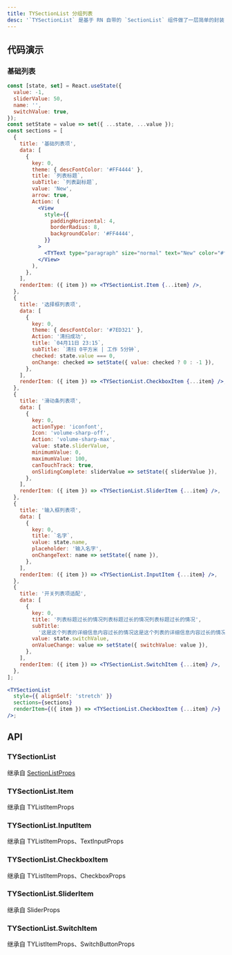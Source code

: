 ```yaml
---
title: TYSectionList 分组列表
desc: '`TYSectionList` 是基于 RN 自带的 `SectionList` 组件做了一层简单的封装，因此该组件可以复用所有 [SectionList 的属性](https://facebook.github.io/react-native/docs/sectionlist#props)。<br/>在需要列表的情况下只需要传递 `sections` 即可定制对应列表项，其中如果有 `title` 字段则会有默认的 `SectionHeader` ，另外其中的 `data` 中的所有值将会被作为 `props` 传递给 `TYSectionList.Item` 组件。<br/>如果需要定制列表项，给 `TYSectionList` 覆盖 `renderItem` 即可，如果某一区块的列表项需要定制则可以给 `sections` 中添加 `renderItem` 给该区块定制列表项，如果列表项中只有单独几个项需要定制，那么您甚至可以在 `data` 字段里面传入 `renderItem` 定制该列表项组件。'
---
```


## 代码演示

### 基础列表

```jsx
const [state, set] = React.useState({
  value: -1,
  sliderValue: 50,
  name: '',
  switchValue: true,
});
const setState = value => set({ ...state, ...value });
const sections = [
  {
    title: '基础列表项',
    data: [
      {
        key: 0,
        theme: { descFontColor: '#FF4444' },
        title: `列表标题`,
        subTitle: `列表副标题`,
        value: 'New',
        arrow: true,
        Action: (
          <View
            style={{
              paddingHorizontal: 4,
              borderRadius: 8,
              backgroundColor: '#FF4444',
            }}
          >
            <TYText type="paragraph" size="normal" text="New" color="#fff" />
          </View>
        ),
      },
    ],
    renderItem: ({ item }) => <TYSectionList.Item {...item} />,
  },
  {
    title: '选择框列表项',
    data: [
      {
        key: 0,
        theme: { descFontColor: '#7ED321' },
        Action: '清扫成功',
        title: `04月11日 23:15`,
        subTitle: `清扫 0平方米 | 工作 5分钟`,
        checked: state.value === 0,
        onChange: checked => setState({ value: checked ? 0 : -1 }),
      },
    ],
    renderItem: ({ item }) => <TYSectionList.CheckboxItem {...item} />,
  },
  {
    title: '滑动条列表项',
    data: [
      {
        key: 0,
        actionType: 'iconfont',
        Icon: 'volume-sharp-off',
        Action: 'volume-sharp-max',
        value: state.sliderValue,
        minimumValue: 0,
        maximumValue: 100,
        canTouchTrack: true,
        onSlidingComplete: sliderValue => setState({ sliderValue }),
      },
    ],
    renderItem: ({ item }) => <TYSectionList.SliderItem {...item} />,
  },
  {
    title: '输入框列表项',
    data: [
      {
        key: 0,
        title: `名字`,
        value: state.name,
        placeholder: '输入名字',
        onChangeText: name => setState({ name }),
      },
    ],
    renderItem: ({ item }) => <TYSectionList.InputItem {...item} />,
  },
  {
    title: '开关列表项适配',
    data: [
      {
        key: 0,
        title: '列表标题过长的情况列表标题过长的情况列表标题过长的情况',
        subTitle:
          '这是这个列表的详细信息内容过长的情况这是这个列表的详细信息内容过长的情况',
        value: state.switchValue,
        onValueChange: value => setState({ switchValue: value }),
      },
    ],
    renderItem: ({ item }) => <TYSectionList.SwitchItem {...item} />,
  },
];

<TYSectionList
  style={{ alignSelf: 'stretch' }}
  sections={sections}
  renderItem={({ item }) => <TYSectionList.CheckboxItem {...item} />}
/>;
```

## API

### TYSectionList

继承自 [SectionListProps](https://reactnative.dev/docs/sectionlist#props)

<Props name="TYSectionListProps"></Props>

### TYSectionList.Item

继承自 <HLink to="TYListItem">TYListItemProps</HLink>

<Props name="TYListItemProps"></Props>

### TYSectionList.InputItem

继承自 <HLink to="TYListItem#api">TYListItemProps</HLink>、<HLink to="https://reactnative.dev/docs/textinput#props">TextInputProps</HLink>

<Props name="TYSectionInputProps"></Props>

### TYSectionList.CheckboxItem

继承自 <HLink to="TYListItem#api">TYListItemProps</HLink>、<HLink to="Checkbox#api">CheckboxProps</HLink>

<Props name="TYListItemProps"></Props>

### TYSectionList.SliderItem

继承自 <HLink to="Slider#api">SliderProps</HLink>

<Props name="TYSectionSliderProps"></Props>

### TYSectionList.SwitchItem

继承自 <HLink to="TYListItem#api">TYListItemProps</HLink>、<HLink to="SwitchButton#api">SwitchButtonProps</HLink>

